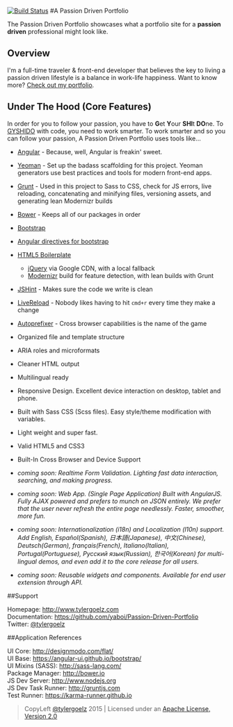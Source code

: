 [![Build Status](https://travis-ci.org/yaboi/dotcom.svg?branch=staging)](https://travis-ci.org/yaboi/dotcom)
#A Passion Driven Portfolio

The Passion Driven Portfolio showcases what a portfolio site for a **passion driven** professional might look like.

## Overview

I'm a full-time traveler & front-end developer that believes the key to living a passion driven lifestyle is a balance in work-life happiness. Want to know more? [Check out my portfolio](http://www.tylergoelz.com).

## Under The Hood (Core Features)
In order for you to follow your passion, you have to **G**et **Y**our **SHI**t **DO**ne. To [GYSHIDO](http://gyshido.com) with code, you need to work smarter.
To work smarter and so you can follow your passion, A Passion Driven Portfolio uses tools like...

* [Angular](https://angularjs.org/) - Because, well, Angular is freakin' sweet.
* [Yeoman](http://yeoman.io) - Set up the badass scaffolding for this project. Yeoman generators use best practices and tools for modern front-end apps.
* [Grunt](http://gruntjs.com/) - Used in this project to Sass to CSS, check for JS errors, live reloading, concatenating and minifying files, versioning assets, and generating lean Modernizr builds
* [Bower](http://bower.io/) - Keeps all of our packages in order
* [Bootstrap](http://getbootstrap.com/) 
* [Angular directives for bootstrap](https://angular-ui.github.io/bootstrap/)
* [HTML5 Boilerplate](http://html5boilerplate.com/)
    * [jQuery](http://jquery.com/) via Google CDN, with a local fallback
    * [Modernizr](http://modernizr.com/) build for feature detection, with lean builds with Grunt

* [JSHint](http://jshint.com/) - Makes sure the code we write is clean
* [LiveReload](http://livereload.com/) - Nobody likes having to hit `cmd+r` every time they make a change
* [Autoprefixer](https://github.com/postcss/autoprefixer) - Cross browser capabilities is the name of the game 
* Organized file and template structure
* ARIA roles and microformats
* Cleaner HTML output
* Multilingual ready
* Responsive Design. Excellent device interaction on desktop, tablet and phone.
* Built with Sass CSS (Scss files). Easy style/theme modification with variables.
* Light weight and super fast.
* Valid HTML5 and CSS3
* Built-In Cross Browser and Device Support
* *coming soon: Realtime Form Validation. Lighting fast data interaction, searching, and making progress.*
* *coming soon: Web App. (Single Page Application) Built with AngularJS. Fully AJAX powered and prefers to munch on JSON entirely. We prefer that the user never refresh the entire page needlessly. Faster, smoother, more fun.*
* *coming soon: Internationalization (i18n) and Localization (l10n) support. Add English, Español(Spanish), 日本語(Japanese), 中文(Chinese), Deutsch(German), français(French), Italiano(Italian), Portugal(Portuguese), Русский язык(Russian), 한국어(Korean) for multi-lingual demos, and even add it to the core release for all users.*
* *coming soon: Reusable widgets and components. Available for end user extension through API.*

##Support

Homepage: http://www.tylergoelz.com  
Documentation: https://github.com/yaboi/Passion-Driven-Portfolio  
Twitter: [@tylergoelz](https://twitter.com/tylergoelz)  

##Application References

UI Core: http://designmodo.com/flat/  
UI Base: https://angular-ui.github.io/bootstrap/  
UI Mixins (SASS): http://sass-lang.com/  
Package Manager: http://bower.io  
JS Dev Server: http://www.nodejs.org  
JS Dev Task Runner: http://gruntjs.com  
Test Runner: https://karma-runner.github.io  

> CopyLeft [@tylergoelz](http://www.twitter.com/tylergoelz) 2015 | Licensed under an [Apache License, Version 2.0](http://www.apache.org/licenses/LICENSE-2.0)
